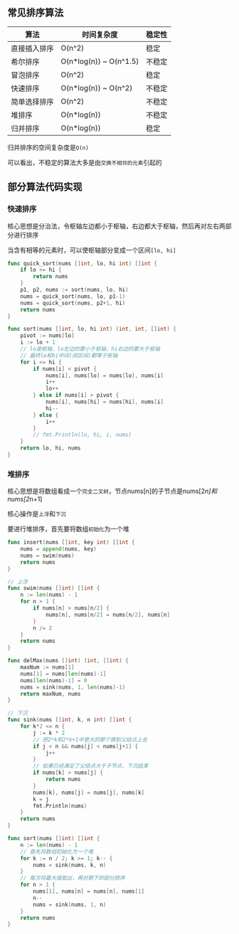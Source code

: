 ## 常见排序算法

|  算法       | 时间复杂度  | 稳定性  |
|  ---------- | ---------  | -----  |
| 直接插入排序 | O(n^2)     | 稳定    |
| 希尔排序    | O(n*log(n)) ~ O(n^1.5) | 不稳定  |
| 冒泡排序    | O(n^2)     | 稳定    |
| 快速排序    | O(n*log(n)) ~ O(n^2) | 不稳定    |
| 简单选择排序 | O(n^2)     | 不稳定  |
| 堆排序      | O(n*log(n)) | 不稳定  |
| 归并排序    | O(n*log(n)) | 稳定   |

归并排序的空间复杂度是`O(n)`

可以看出，不稳定的算法大多是由`交换不相邻的元素`引起的


## 部分算法代码实现

### 快速排序

核心思想是分治法，令枢轴左边都小于枢轴，右边都大于枢轴，然后再对左右两部分进行排序

当含有相等的元素时，可以使枢轴部分变成一个区间`[lo, hi]`

```go
func quick_sort(nums []int, lo, hi int) []int {
	if lo >= hi {
		return nums
	}
	p1, p2, nums := sort(nums, lo, hi)
	nums = quick_sort(nums, lo, p1-1)
	nums = quick_sort(nums, p2+1, hi)
	return nums
}

func sort(nums []int, lo, hi int) (int, int, []int) {
	pivot := nums[lo]
	i := lo + 1
	// lo是枢轴，lo左边的要小于枢轴，hi右边的要大于枢轴
	// 最终lo和hi中间(闭区间)都等于枢轴
	for i <= hi {
		if nums[i] < pivot {
			nums[i], nums[lo] = nums[lo], nums[i]
			i++
			lo++
		} else if nums[i] > pivot {
			nums[i], nums[hi] = nums[hi], nums[i]
			hi--
		} else {
			i++
		}
		// fmt.Println(lo, hi, i, nums)
	}
	return lo, hi, nums
}
```

### 堆排序

核心思想是将数组看成一个`完全二叉树`，节点nums[n]的子节点是nums[2*n]和nums[2*n+1]

核心操作是`上浮`和`下沉`

要进行堆排序，首先要将数组`初始化`为一个堆


```go
func insert(nums []int, key int) []int {
	nums = append(nums, key)
	nums = swim(nums)
	return nums
}

// 上浮
func swim(nums []int) []int {
	n := len(nums) - 1
	for n > 1 {
		if nums[n] > nums[n/2] {
			nums[n], nums[n/2] = nums[n/2], nums[n]
		}
		n /= 2
	}
	return nums
}

func delMax(nums []int) (int, []int) {
	maxNum := nums[1]
	nums[1] = nums[len(nums)-1]
	nums[len(nums)-1] = 0
	nums = sink(nums, 1, len(nums)-1)
	return maxNum, nums
}

// 下沉
func sink(nums []int, k, n int) []int {
	for k*2 <= n {
		j := k * 2
		// 把2*k和2*k+1中更大的那个换到父结点上去
		if j < n && nums[j] < nums[j+1] {
			j++
		}
		// 如果已经满足了父结点大于子节点，下沉结束
		if nums[k] > nums[j] {
			return nums
		}
		nums[k], nums[j] = nums[j], nums[k]
		k = j
		fmt.Println(nums)
	}
	return nums
}

func sort(nums []int) []int {
	n := len(nums) - 1
	// 首先将数组初始化为一个堆
	for k := n / 2; k >= 1; k-- {
		nums = sink(nums, k, n)
	}
	// 每次将最大值取出，再对剩下的部分排序
	for n > 1 {
		nums[1], nums[n] = nums[n], nums[1]
		n--
		nums = sink(nums, 1, n)
	}
	return nums
}
```